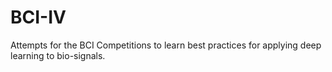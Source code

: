 # BCI-IV
Attempts for the BCI Competitions to learn best practices for applying deep learning to bio-signals.
